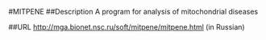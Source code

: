 #MITPENE
##Description
A program for analysis of mitochondrial diseases

##URL
http://mga.bionet.nsc.ru/soft/mitpene/mitpene.html (in Russian)

